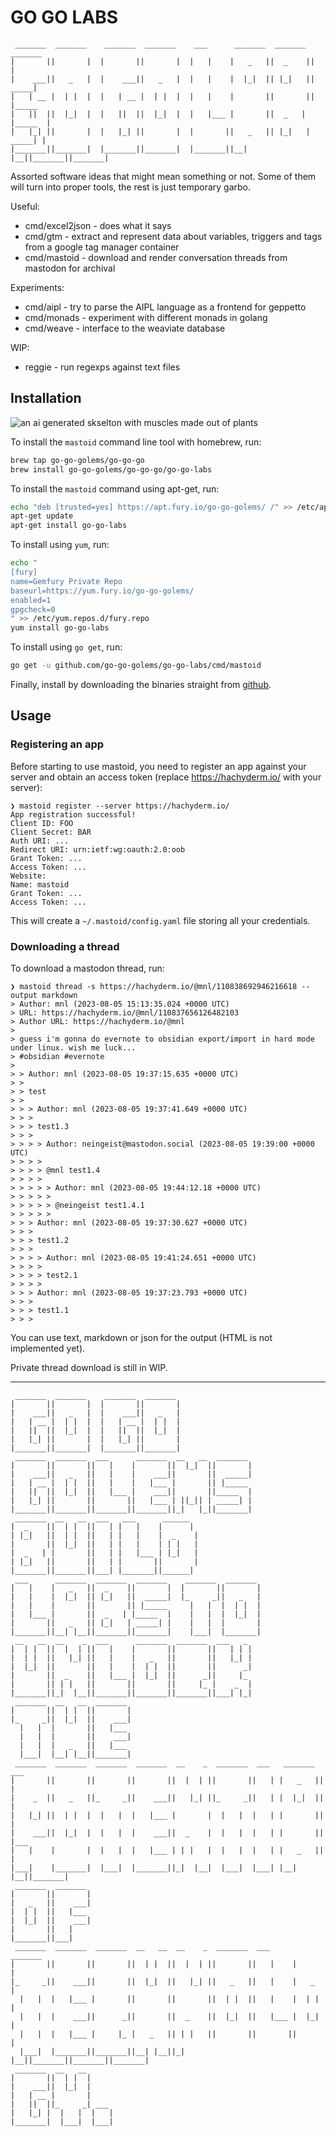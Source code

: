 # GO GO LABS

```
 _______  _______    _______  _______    ___      _______  _______  _______ 
|       ||       |  |       ||       |  |   |    |   _   ||  _    ||       |
|    ___||   _   |  |    ___||   _   |  |   |    |  |_|  || |_|   ||  _____|
|   | __ |  | |  |  |   | __ |  | |  |  |   |    |       ||       || |_____ 
|   ||  ||  |_|  |  |   ||  ||  |_|  |  |   |___ |       ||  _   | |_____  |
|   |_| ||       |  |   |_| ||       |  |       ||   _   || |_|   | _____| |
|_______||_______|  |_______||_______|  |_______||__| |__||_______||_______|
```

Assorted software ideas that might mean something or not. Some of them will turn into proper tools,
the rest is just temporary garbo.

Useful:

- cmd/excel2json - does what it says
- cmd/gtm - extract and represent data about variables, triggers and tags from a google tag manager container
- cmd/mastoid - download and render conversation threads from mastodon for archival

Experiments:

- cmd/aipl - try to parse the AIPL language as a frontend for geppetto
- cmd/monads - experiment with different monads in golang
- cmd/weave - interface to the weaviate database

WIP:

- reggie - run regexps against text files

## Installation

![an ai generated skselton with muscles made out of plants](https://github.com/go-go-golems/go-go-labs/assets/128441/24b8d925-b02b-44d7-8157-ab9ebe4fb581)


To install the `mastoid` command line tool with homebrew, run:

```bash
brew tap go-go-golems/go-go-go
brew install go-go-golems/go-go-go/go-go-labs
```

To install the `mastoid` command using apt-get, run:

```bash
echo "deb [trusted=yes] https://apt.fury.io/go-go-golems/ /" >> /etc/apt/sources.list.d/fury.list
apt-get update
apt-get install go-go-labs
```

To install using `yum`, run:

```bash
echo "
[fury]
name=Gemfury Private Repo
baseurl=https://yum.fury.io/go-go-golems/
enabled=1
gpgcheck=0
" >> /etc/yum.repos.d/fury.repo
yum install go-go-labs
```

To install using `go get`, run:

```bash
go get -u github.com/go-go-golems/go-go-labs/cmd/mastoid
```

Finally, install by downloading the binaries straight from [github](https://github.com/go-go-golems/go-go-labs/releases).

## Usage

### Registering an app

Before starting to use mastoid, you need to register an app against your server and obtain
an access token (replace https://hachyderm.io/ with your server):

```
❯ mastoid register --server https://hachyderm.io/
App registration successful!
Client ID: FOO
Client Secret: BAR
Auth URI: ...
Redirect URI: urn:ietf:wg:oauth:2.0:oob
Grant Token: ...
Access Token: ...
Website: 
Name: mastoid
Grant Token: ...
Access Token: ...

```

This will create a `~/.mastoid/config.yaml` file storing all your credentials.

### Downloading a thread

To download a mastodon thread, run:

```
❯ mastoid thread -s https://hachyderm.io/@mnl/110838692946216618 --output markdown 
> Author: mnl (2023-08-05 15:13:35.024 +0000 UTC)
> URL: https://hachyderm.io/@mnl/110837656126482103
> Author URL: https://hachyderm.io/@mnl
> 
> guess i'm gonna do evernote to obsidian export/import in hard mode under linux. wish me luck...
> #obsidian #evernote
> 
> > Author: mnl (2023-08-05 19:37:15.635 +0000 UTC)
> > 
> > test
> > 
> > > Author: mnl (2023-08-05 19:37:41.649 +0000 UTC)
> > > 
> > > test1.3
> > > 
> > > > Author: neingeist@mastodon.social (2023-08-05 19:39:00 +0000 UTC)
> > > > 
> > > > @mnl test1.4
> > > > 
> > > > > Author: mnl (2023-08-05 19:44:12.18 +0000 UTC)
> > > > > 
> > > > > @neingeist test1.4.1
> > > > > 
> > > Author: mnl (2023-08-05 19:37:30.627 +0000 UTC)
> > > 
> > > test1.2
> > > 
> > > > Author: mnl (2023-08-05 19:41:24.651 +0000 UTC)
> > > > 
> > > > test2.1
> > > > 
> > > Author: mnl (2023-08-05 19:37:23.793 +0000 UTC)
> > > 
> > > test1.1
> > > 
```

You can use text, markdown or json for the output (HTML is not implemented yet).

Private thread download is still in WIP.

---

```
 _______  _______    _______  _______ 
|       ||       |  |       ||       |
|    ___||   _   |  |    ___||   _   |
|   | __ |  | |  |  |   | __ |  | |  |
|   ||  ||  |_|  |  |   ||  ||  |_|  |
|   |_| ||       |  |   |_| ||       |
|_______||_______|  |_______||_______|
 _______  _______  ___      _______  __   __  _______ 
|       ||       ||   |    |       ||  |_|  ||       |
|    ___||   _   ||   |    |    ___||       ||  _____|
|   | __ |  | |  ||   |    |   |___ |       || |_____ 
|   ||  ||  |_|  ||   |___ |    ___||       ||_____  |
|   |_| ||       ||       ||   |___ | ||_|| | _____| |
|_______||_______||_______||_______||_|   |_||_______|
 _______  __   __  ___   ___      ______  
|  _    ||  | |  ||   | |   |    |      | 
| |_|   ||  | |  ||   | |   |    |  _    |
|       ||  |_|  ||   | |   |    | | |   |
|  _   | |       ||   | |   |___ | |_|   |
| |_|   ||       ||   | |       ||       |
|_______||_______||___| |_______||______| 
 ___      _______  _______  _______    _______  _______ 
|   |    |   _   ||  _    ||       |  |       ||       |
|   |    |  |_|  || |_|   ||  _____|  |_     _||   _   |
|   |    |       ||       || |_____     |   |  |  | |  |
|   |___ |       ||  _   | |_____  |    |   |  |  |_|  |
|       ||   _   || |_|   | _____| |    |   |  |       |
|_______||__| |__||_______||_______|    |___|  |_______|
 __   __  __    _  ___      _______  _______  ___   _ 
|  | |  ||  |  | ||   |    |       ||       ||   | | |
|  | |  ||   |_| ||   |    |   _   ||       ||   |_| |
|  |_|  ||       ||   |    |  | |  ||       ||      _|
|       ||  _    ||   |___ |  |_|  ||      _||     |_ 
|       || | |   ||       ||       ||     |_ |    _  |
|_______||_|  |__||_______||_______||_______||___| |_|
 _______  __   __  _______ 
|       ||  | |  ||       |
|_     _||  |_|  ||    ___|
  |   |  |       ||   |___ 
  |   |  |       ||    ___|
  |   |  |   _   ||   |___ 
  |___|  |__| |__||_______|
 _______  _______  _______  _______  __    _  _______  ___   _______  ___     
|       ||       ||       ||       ||  |  | ||       ||   | |   _   ||   |    
|    _  ||   _   ||_     _||    ___||   |_| ||_     _||   | |  |_|  ||   |    
|   |_| ||  | |  |  |   |  |   |___ |       |  |   |  |   | |       ||   |    
|    ___||  |_|  |  |   |  |    ___||  _    |  |   |  |   | |       ||   |___ 
|   |    |       |  |   |  |   |___ | | |   |  |   |  |   | |   _   ||       |
|___|    |_______|  |___|  |_______||_|  |__|  |___|  |___| |__| |__||_______|
 _______  _______ 
|       ||       |
|   _   ||    ___|
|  | |  ||   |___ 
|  |_|  ||    ___|
|       ||   |    
|_______||___|    
 _______  _______  _______  __   __  __    _  _______  ___      _______ 
|       ||       ||       ||  | |  ||  |  | ||       ||   |    |       |
|_     _||    ___||       ||  |_|  ||   |_| ||   _   ||   |    |   _   |
  |   |  |   |___ |       ||       ||       ||  | |  ||   |    |  | |  |
  |   |  |    ___||      _||       ||  _    ||  |_|  ||   |___ |  |_|  |
  |   |  |   |___ |     |_ |   _   || | |   ||       ||       ||       |
  |___|  |_______||_______||__| |__||_|  |__||_______||_______||_______|
 _______  __   __       
|       ||  | |  |      
|    ___||  |_|  |      
|   | __ |       |      
|   ||  ||_     _| ___  
|   |_| |  |   |  |   | 
|_______|  |___|  |___| 
```
